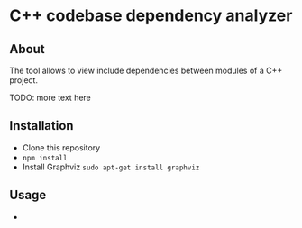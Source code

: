 # C++ codebase dependency analyzer

## About

The tool allows to view include dependencies between modules of a C++ project.

TODO: more text here

## Installation
* Clone this repository
* ```npm install```
* Install Graphviz
  ```sudo apt-get install graphviz```

## Usage
* ```BUILDDIR=/path/to/build/directory/ SRCDIR=/path/to/source/directory/ node bin/www


